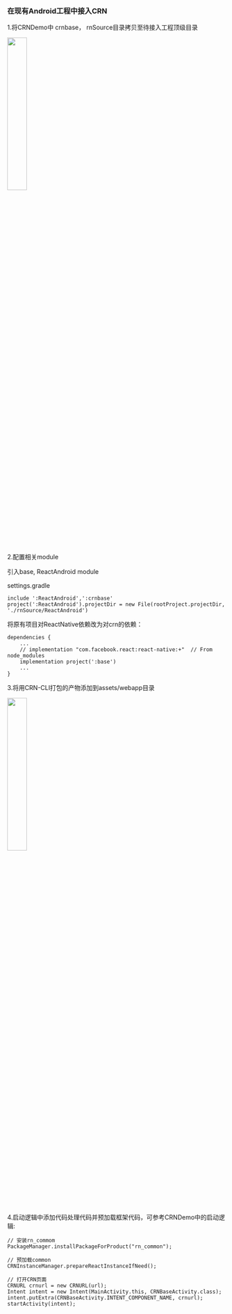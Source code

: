### 在现有Android工程中接入CRN

1.将CRNDemo中 crnbase， rnSource目录拷贝至待接入工程顶级目录

<img src="../resources/android_copy.jpg" width="30%"/>

2.配置相关module

引入base, ReactAndroid module

settings.gradle
```
include ':ReactAndroid',':crnbase'
project(':ReactAndroid').projectDir = new File(rootProject.projectDir, './rnSource/ReactAndroid')
```

将原有项目对ReactNative依赖改为对crn的依赖：
```
dependencies {
    ...
    // implementation "com.facebook.react:react-native:+"  // From node_modules
    implementation project(':base')
    ...
}
```

3.将用CRN-CLI打包的产物添加到assets/webapp目录

<img src="../resources/android_webapp.jpg" width="30%"/>

4.启动逻辑中添加代码处理代码并预加载框架代码，可参考CRNDemo中的启动逻辑:

```
// 安装rn_commom
PackageManager.installPackageForProduct("rn_common");

// 预加载common
CRNInstanceManager.prepareReactInstanceIfNeed();

// 打开CRN页面
CRNURL crnurl = new CRNURL(url);
Intent intent = new Intent(MainActivity.this, CRNBaseActivity.class);
intent.putExtra(CRNBaseActivity.INTENT_COMPONENT_NAME, crnurl);
startActivity(intent);
```